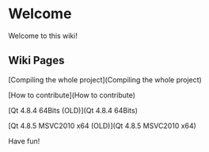 # Welcome

Welcome to this wiki!

## Wiki Pages
[Compiling the whole project](Compiling the whole project)

[How to contribute](How to contribute)

[Qt 4.8.4 64Bits (OLD)](Qt 4.8.4 64Bits)

[Qt 4.8.5 MSVC2010 x64 (OLD)](Qt 4.8.5 MSVC2010 x64)

Have fun!

